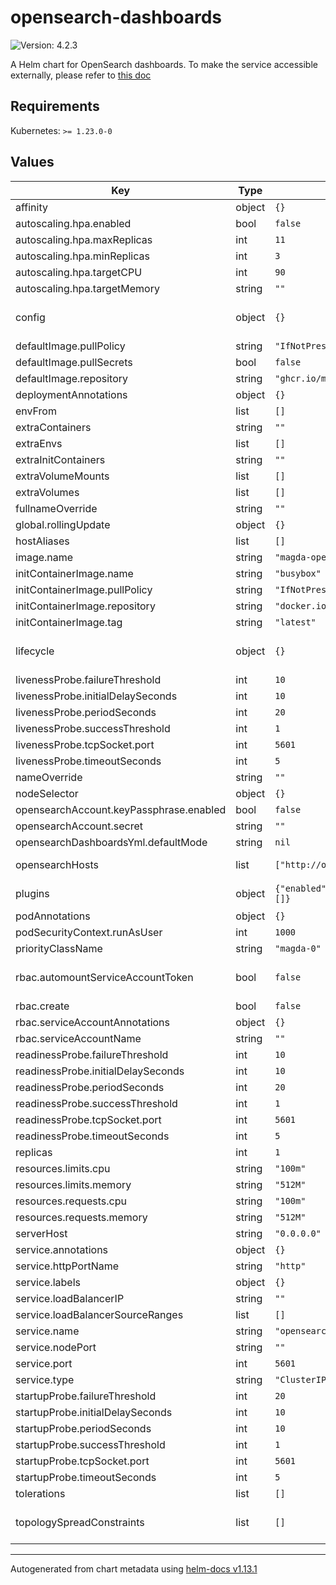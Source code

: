 # opensearch-dashboards

![Version: 4.2.3](https://img.shields.io/badge/Version-4.2.3-informational?style=flat-square)

A Helm chart for OpenSearch dashboards. To make the service accessible externally, please refer to [this doc](https://github.com/magda-io/magda/blob/main/docs/docs/how-to-expose-opensearch-dashboards.md)

## Requirements

Kubernetes: `>= 1.23.0-0`

## Values

| Key | Type | Default | Description |
|-----|------|---------|-------------|
| affinity | object | `{}` |  |
| autoscaling.hpa.enabled | bool | `false` |  |
| autoscaling.hpa.maxReplicas | int | `11` |  |
| autoscaling.hpa.minReplicas | int | `3` |  |
| autoscaling.hpa.targetCPU | int | `90` |  |
| autoscaling.hpa.targetMemory | string | `""` |  |
| config | object | `{}` | Default OpenSearch Dashboards configuration from docker image of Dashboards example: opensearch_dashboards.yml: |   server:     name: dashboards     host: "{{ .Values.serverHost }}" opensearch_dashboards.yml:   server:     name: dashboards     host: "0.0.0.0" More config options. See comments in https://github.com/opensearch-project/OpenSearch-Dashboards/blob/main/config/opensearch_dashboards.yml |
| defaultImage.pullPolicy | string | `"IfNotPresent"` |  |
| defaultImage.pullSecrets | bool | `false` |  |
| defaultImage.repository | string | `"ghcr.io/magda-io"` |  |
| deploymentAnnotations | object | `{}` |  |
| envFrom | list | `[]` |  |
| extraContainers | string | `""` |  |
| extraEnvs | list | `[]` |  |
| extraInitContainers | string | `""` |  |
| extraVolumeMounts | list | `[]` |  |
| extraVolumes | list | `[]` |  |
| fullnameOverride | string | `""` |  |
| global.rollingUpdate | object | `{}` |  |
| hostAliases | list | `[]` |  |
| image.name | string | `"magda-opensearch-dashboards"` |  |
| initContainerImage.name | string | `"busybox"` |  |
| initContainerImage.pullPolicy | string | `"IfNotPresent"` |  |
| initContainerImage.repository | string | `"docker.io"` |  |
| initContainerImage.tag | string | `"latest"` |  |
| lifecycle | object | `{}` | pod lifecycle policies as outlined here: https://kubernetes.io/docs/concepts/containers/container-lifecycle-hooks/#container-hooks |
| livenessProbe.failureThreshold | int | `10` |  |
| livenessProbe.initialDelaySeconds | int | `10` |  |
| livenessProbe.periodSeconds | int | `20` |  |
| livenessProbe.successThreshold | int | `1` |  |
| livenessProbe.tcpSocket.port | int | `5601` |  |
| livenessProbe.timeoutSeconds | int | `5` |  |
| nameOverride | string | `""` |  |
| nodeSelector | object | `{}` |  |
| opensearchAccount.keyPassphrase.enabled | bool | `false` |  |
| opensearchAccount.secret | string | `""` |  |
| opensearchDashboardsYml.defaultMode | string | `nil` |  |
| opensearchHosts | list | `["http://opensearch:9200"]` | the opensearchHosts is a list of OpenSearch hosts that the OpenSearch Dashboards instance will connect to |
| plugins | object | `{"enabled":false,"installList":[]}` | Enable to add 3rd Party / Custom plugins not offered in the default OpenSearchDashboards image. |
| podAnnotations | object | `{}` |  |
| podSecurityContext.runAsUser | int | `1000` |  |
| priorityClassName | string | `"magda-0"` |  |
| rbac.automountServiceAccountToken | bool | `false` | Controls whether or not the Service Account token is automatically mounted to /var/run/secrets/kubernetes.io/serviceaccount |
| rbac.create | bool | `false` |  |
| rbac.serviceAccountAnnotations | object | `{}` |  |
| rbac.serviceAccountName | string | `""` |  |
| readinessProbe.failureThreshold | int | `10` |  |
| readinessProbe.initialDelaySeconds | int | `10` |  |
| readinessProbe.periodSeconds | int | `20` |  |
| readinessProbe.successThreshold | int | `1` |  |
| readinessProbe.tcpSocket.port | int | `5601` |  |
| readinessProbe.timeoutSeconds | int | `5` |  |
| replicas | int | `1` |  |
| resources.limits.cpu | string | `"100m"` |  |
| resources.limits.memory | string | `"512M"` |  |
| resources.requests.cpu | string | `"100m"` |  |
| resources.requests.memory | string | `"512M"` |  |
| serverHost | string | `"0.0.0.0"` |  |
| service.annotations | object | `{}` |  |
| service.httpPortName | string | `"http"` |  |
| service.labels | object | `{}` |  |
| service.loadBalancerIP | string | `""` |  |
| service.loadBalancerSourceRanges | list | `[]` |  |
| service.name | string | `"opensearch-dashboards"` |  |
| service.nodePort | string | `""` |  |
| service.port | int | `5601` |  |
| service.type | string | `"ClusterIP"` |  |
| startupProbe.failureThreshold | int | `20` |  |
| startupProbe.initialDelaySeconds | int | `10` |  |
| startupProbe.periodSeconds | int | `10` |  |
| startupProbe.successThreshold | int | `1` |  |
| startupProbe.tcpSocket.port | int | `5601` |  |
| startupProbe.timeoutSeconds | int | `5` |  |
| tolerations | list | `[]` |  |
| topologySpreadConstraints | list | `[]` | This is the pod topology spread constraints https://kubernetes.io/docs/concepts/workloads/pods/pod-topology-spread-constraints/ |

----------------------------------------------
Autogenerated from chart metadata using [helm-docs v1.13.1](https://github.com/norwoodj/helm-docs/releases/v1.13.1)
